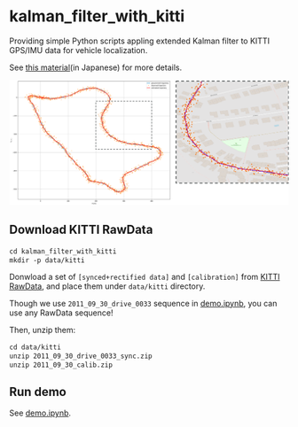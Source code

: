 # kalman_filter_with_kitti

Providing simple Python scripts appling extended Kalman filter 
to KITTI GPS/IMU data for vehicle localization.

See [this material]()(in Japanese) for more details.

![](figs/figure_01.png)

## Download KITTI RawData

```
cd kalman_filter_with_kitti
mkdir -p data/kitti
```

Donwload a set of `[synced+rectified data]` and `[calibration]`
from [KITTI RawData](http://www.cvlibs.net/datasets/kitti/raw_data.php),
and place them under `data/kitti` directory.

Though we use `2011_09_30_drive_0033` sequence in [demo.ipynb](demo.ipynb),
you can use any RawData sequence!

Then, unzip them:

```
cd data/kitti
unzip 2011_09_30_drive_0033_sync.zip
unzip 2011_09_30_calib.zip
```

## Run demo

See [demo.ipynb](demo.ipynb).
